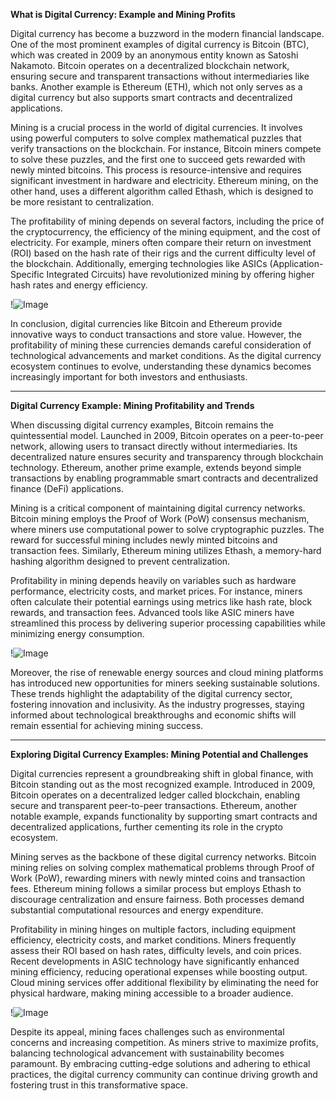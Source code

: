 **What is Digital Currency: Example and Mining Profits**

Digital currency has become a buzzword in the modern financial landscape. One of the most prominent examples of digital currency is Bitcoin (BTC), which was created in 2009 by an anonymous entity known as Satoshi Nakamoto. Bitcoin operates on a decentralized blockchain network, ensuring secure and transparent transactions without intermediaries like banks. Another example is Ethereum (ETH), which not only serves as a digital currency but also supports smart contracts and decentralized applications.

Mining is a crucial process in the world of digital currencies. It involves using powerful computers to solve complex mathematical puzzles that verify transactions on the blockchain. For instance, Bitcoin miners compete to solve these puzzles, and the first one to succeed gets rewarded with newly minted bitcoins. This process is resource-intensive and requires significant investment in hardware and electricity. Ethereum mining, on the other hand, uses a different algorithm called Ethash, which is designed to be more resistant to centralization.

The profitability of mining depends on several factors, including the price of the cryptocurrency, the efficiency of the mining equipment, and the cost of electricity. For example, miners often compare their return on investment (ROI) based on the hash rate of their rigs and the current difficulty level of the blockchain. Additionally, emerging technologies like ASICs (Application-Specific Integrated Circuits) have revolutionized mining by offering higher hash rates and energy efficiency.

!![Image](https://github.com/user-attachments/assets/b6e7b7a2-655e-4d44-8baa-20c566a3cb65)

In conclusion, digital currencies like Bitcoin and Ethereum provide innovative ways to conduct transactions and store value. However, the profitability of mining these currencies demands careful consideration of technological advancements and market conditions. As the digital currency ecosystem continues to evolve, understanding these dynamics becomes increasingly important for both investors and enthusiasts.

---

**Digital Currency Example: Mining Profitability and Trends**

When discussing digital currency examples, Bitcoin remains the quintessential model. Launched in 2009, Bitcoin operates on a peer-to-peer network, allowing users to transact directly without intermediaries. Its decentralized nature ensures security and transparency through blockchain technology. Ethereum, another prime example, extends beyond simple transactions by enabling programmable smart contracts and decentralized finance (DeFi) applications.

Mining is a critical component of maintaining digital currency networks. Bitcoin mining employs the Proof of Work (PoW) consensus mechanism, where miners use computational power to solve cryptographic puzzles. The reward for successful mining includes newly minted bitcoins and transaction fees. Similarly, Ethereum mining utilizes Ethash, a memory-hard hashing algorithm designed to prevent centralization.

Profitability in mining depends heavily on variables such as hardware performance, electricity costs, and market prices. For instance, miners often calculate their potential earnings using metrics like hash rate, block rewards, and transaction fees. Advanced tools like ASIC miners have streamlined this process by delivering superior processing capabilities while minimizing energy consumption.

!![Image](https://github.com/user-attachments/assets/b6e7b7a2-655e-4d44-8baa-20c566a3cb65)

Moreover, the rise of renewable energy sources and cloud mining platforms has introduced new opportunities for miners seeking sustainable solutions. These trends highlight the adaptability of the digital currency sector, fostering innovation and inclusivity. As the industry progresses, staying informed about technological breakthroughs and economic shifts will remain essential for achieving mining success.

---

**Exploring Digital Currency Examples: Mining Potential and Challenges**

Digital currencies represent a groundbreaking shift in global finance, with Bitcoin standing out as the most recognized example. Introduced in 2009, Bitcoin operates on a decentralized ledger called blockchain, enabling secure and transparent peer-to-peer transactions. Ethereum, another notable example, expands functionality by supporting smart contracts and decentralized applications, further cementing its role in the crypto ecosystem.

Mining serves as the backbone of these digital currency networks. Bitcoin mining relies on solving complex mathematical problems through Proof of Work (PoW), rewarding miners with newly minted coins and transaction fees. Ethereum mining follows a similar process but employs Ethash to discourage centralization and ensure fairness. Both processes demand substantial computational resources and energy expenditure.

Profitability in mining hinges on multiple factors, including equipment efficiency, electricity costs, and market conditions. Miners frequently assess their ROI based on hash rates, difficulty levels, and coin prices. Recent developments in ASIC technology have significantly enhanced mining efficiency, reducing operational expenses while boosting output. Cloud mining services offer additional flexibility by eliminating the need for physical hardware, making mining accessible to a broader audience.

!![Image](https://github.com/user-attachments/assets/b6e7b7a2-655e-4d44-8baa-20c566a3cb65)

Despite its appeal, mining faces challenges such as environmental concerns and increasing competition. As miners strive to maximize profits, balancing technological advancement with sustainability becomes paramount. By embracing cutting-edge solutions and adhering to ethical practices, the digital currency community can continue driving growth and fostering trust in this transformative space.